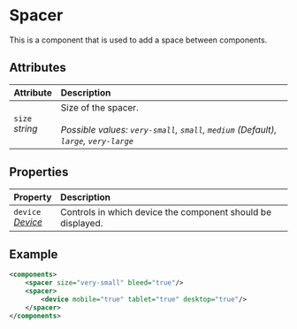 # Spacer

This is a component that is used to add a space between components.

## Attributes

| Attribute             | Description                                                                                                        |
| :-------------------- | :----------------------------------------------------------------------------------------------------------------- |
| `size` <br/> _string_ | Size of the spacer. </br> </br>_Possible values: `very-small`, `small`, `medium` (Default), `large`, `very-large`_ |

## Properties
| Property                                                | Description                                                 |
| :------------------------------------------------------ | :---------------------------------------------------------- |
| `device` <br/>_[Device](../format/DeviceDescriptor.md)_ | Controls in which device the component should be displayed. |

## Example

```xml
<components>
	<spacer size="very-small" bleed="true"/>
	<spacer>
		<device mobile="true" tablet="true" desktop="true"/>
	</spacer>
</components>
```